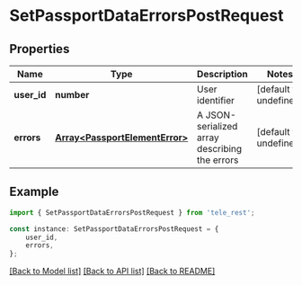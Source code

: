 # SetPassportDataErrorsPostRequest


## Properties

Name | Type | Description | Notes
------------ | ------------- | ------------- | -------------
**user_id** | **number** | User identifier | [default to undefined]
**errors** | [**Array&lt;PassportElementError&gt;**](PassportElementError.md) | A JSON-serialized array describing the errors | [default to undefined]

## Example

```typescript
import { SetPassportDataErrorsPostRequest } from 'tele_rest';

const instance: SetPassportDataErrorsPostRequest = {
    user_id,
    errors,
};
```

[[Back to Model list]](../README.md#documentation-for-models) [[Back to API list]](../README.md#documentation-for-api-endpoints) [[Back to README]](../README.md)
